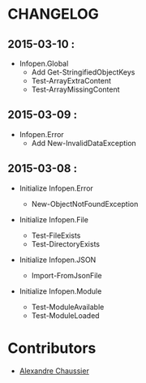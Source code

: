 # CHANGELOG

## 2015-03-10 :
- Infopen.Global
    - Add Get-StringifiedObjectKeys
    - Test-ArrayExtraContent
    - Test-ArrayMissingContent

## 2015-03-09 :
- Infopen.Error
    - Add New-InvalidDataException

## 2015-03-08 :
- Initialize Infopen.Error
    - New-ObjectNotFoundException


- Initialize Infopen.File
    - Test-FileExists
    - Test-DirectoryExists


- Initialize Infopen.JSON
    - Import-FromJsonFile


- Initialize Infopen.Module
    - Test-ModuleAvailable
    - Test-ModuleLoaded

# Contributors
* [Alexandre Chaussier]

[Alexandre Chaussier]: mailto:a.chaussier@infopen.pro
